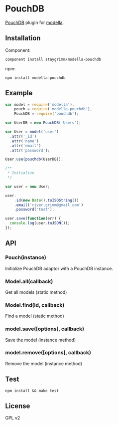 # PouchDB

[PouchDB](http://pouchdb.com/) plugin for [modella](https://github.com/modella/modella).

## Installation

Component:

    component install staygrimm/modella-pouchdb

npm:

	npm install modella-pouchdb

## Example

```js
var model = require('modella'),
	pouch = require('modella-pouchdb'),
	PouchDB = require('pouchdb');

var UserDB = new PouchDB('Users');

var User = model('user')
  .attr('_id')
  .attr('name')
  .attr('email')
  .attr('password');

User.use(pouchdb(UserDB));

/**
 * Initialize
 */

var user = new User;

user.
	.id(new Date().toISOString())
    .email('river.grimm@gmail.com')
    .password('test');

user.save(function(err) {
  console.log(user.toJSON());
});
```

## API

### Pouch(instance)

Initialize PouchDB adaptor with a PouchDB instance.

### Model.all(callback)

Get all models (static method)

### Model.find(id, callback)

Find a model (static method)

### model.save([options], callback)

Save the model (instance method)

### model.remove([options], callback)

Remove the model (instance method)

## Test

	npm install && make test

## License

GPL v2
